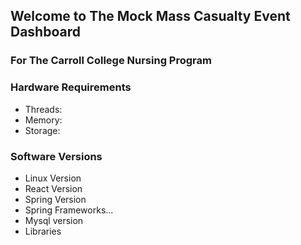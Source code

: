 ## Welcome to The Mock Mass Casualty Event Dashboard 
### For The Carroll College Nursing Program

### Hardware Requirements

- Threads:
- Memory:
- Storage:

### Software Versions
- Linux Version
- React Version
- Spring Version
- Spring Frameworks...
- Mysql version
- Libraries